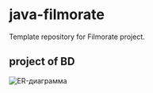 # java-filmorate
Template repository for Filmorate project.
## project of BD 
![ER-диаграмма](https://lucid.app/lucidchart/e1198fcd-7ce1-4702-9542-4cb3d1fa5e66/edit?invitationId=inv_2c43288a-1eb2-44fc-ba56-2e279efd6756&page=0_0#)

